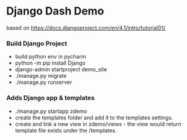 # Django Dash Demo
based on https://docs.djangoproject.com/en/4.1/intro/tutorial01/

### Build Django Project 

- build python env in pycharm
- python -m pip install Django
- django-admin startproject demo_site
- ./manage.py migrate
- ./manage.py runserver

### Adds Django app & templates

- ./manage.py startapp zdemo
- create the templates folder and add it to the templates settings.
- create and link a new view in zdemo/views - the view would return 
template file exists under the /templates.